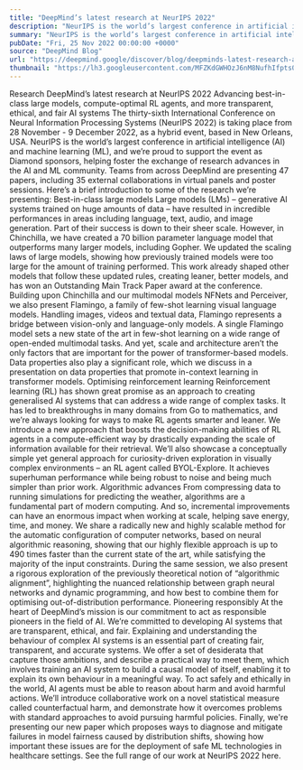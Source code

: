 ```yaml
---
title: "DeepMind’s latest research at NeurIPS 2022"
description: "NeurIPS is the world’s largest conference in artificial intelligence (AI) and machine learning (ML), and we’re proud to support the event as Diamond sponsors, helping foster the exchange of research advances in the AI and ML community. Teams from across DeepMind are presenting 47 papers, including 35 external collaborations in virtual panels and poster sessions."
summary: "NeurIPS is the world’s largest conference in artificial intelligence (AI) and machine learning (ML), and we’re proud to"
pubDate: "Fri, 25 Nov 2022 00:00:00 +0000"
source: "DeepMind Blog"
url: "https://deepmind.google/discover/blog/deepminds-latest-research-at-neurips-2022/"
thumbnail: "https://lh3.googleusercontent.com/MFZKdGWHOzJ6nM8NufhIfpts0R-v9D4jQqnC416FT8ArwmNC2Ztke2S50WVtUhO0g1u8AGmYEyWMDC7LO0a16ydHBMei9GmJO4NjykhpLKw1TVtd4Mg=w528-h297-n-nu-rw"
---
```


Research
DeepMind’s latest research at NeurIPS 2022
Advancing best-in-class large models, compute-optimal RL agents, and more transparent, ethical, and fair AI systems
The thirty-sixth International Conference on Neural Information Processing Systems (NeurIPS 2022) is taking place from 28 November - 9 December 2022, as a hybrid event, based in New Orleans, USA.
NeurIPS is the world’s largest conference in artificial intelligence (AI) and machine learning (ML), and we’re proud to support the event as Diamond sponsors, helping foster the exchange of research advances in the AI and ML community.
Teams from across DeepMind are presenting 47 papers, including 35 external collaborations in virtual panels and poster sessions. Here’s a brief introduction to some of the research we’re presenting:
Best-in-class large models
Large models (LMs) – generative AI systems trained on huge amounts of data – have resulted in incredible performances in areas including language, text, audio, and image generation. Part of their success is down to their sheer scale.
However, in Chinchilla, we have created a 70 billion parameter language model that outperforms many larger models, including Gopher. We updated the scaling laws of large models, showing how previously trained models were too large for the amount of training performed. This work already shaped other models that follow these updated rules, creating leaner, better models, and has won an Outstanding Main Track Paper award at the conference.
Building upon Chinchilla and our multimodal models NFNets and Perceiver, we also present Flamingo, a family of few-shot learning visual language models. Handling images, videos and textual data, Flamingo represents a bridge between vision-only and language-only models. A single Flamingo model sets a new state of the art in few-shot learning on a wide range of open-ended multimodal tasks.
And yet, scale and architecture aren’t the only factors that are important for the power of transformer-based models. Data properties also play a significant role, which we discuss in a presentation on data properties that promote in-context learning in transformer models.
Optimising reinforcement learning
Reinforcement learning (RL) has shown great promise as an approach to creating generalised AI systems that can address a wide range of complex tasks. It has led to breakthroughs in many domains from Go to mathematics, and we’re always looking for ways to make RL agents smarter and leaner.
We introduce a new approach that boosts the decision-making abilities of RL agents in a compute-efficient way by drastically expanding the scale of information available for their retrieval.
We’ll also showcase a conceptually simple yet general approach for curiosity-driven exploration in visually complex environments – an RL agent called BYOL-Explore. It achieves superhuman performance while being robust to noise and being much simpler than prior work.
Algorithmic advances
From compressing data to running simulations for predicting the weather, algorithms are a fundamental part of modern computing. And so, incremental improvements can have an enormous impact when working at scale, helping save energy, time, and money.
We share a radically new and highly scalable method for the automatic configuration of computer networks, based on neural algorithmic reasoning, showing that our highly flexible approach is up to 490 times faster than the current state of the art, while satisfying the majority of the input constraints.
During the same session, we also present a rigorous exploration of the previously theoretical notion of “algorithmic alignment”, highlighting the nuanced relationship between graph neural networks and dynamic programming, and how best to combine them for optimising out-of-distribution performance.
Pioneering responsibly
At the heart of DeepMind’s mission is our commitment to act as responsible pioneers in the field of AI. We’re committed to developing AI systems that are transparent, ethical, and fair.
Explaining and understanding the behaviour of complex AI systems is an essential part of creating fair, transparent, and accurate systems. We offer a set of desiderata that capture those ambitions, and describe a practical way to meet them, which involves training an AI system to build a causal model of itself, enabling it to explain its own behaviour in a meaningful way.
To act safely and ethically in the world, AI agents must be able to reason about harm and avoid harmful actions. We’ll introduce collaborative work on a novel statistical measure called counterfactual harm, and demonstrate how it overcomes problems with standard approaches to avoid pursuing harmful policies.
Finally, we're presenting our new paper which proposes ways to diagnose and mitigate failures in model fairness caused by distribution shifts, showing how important these issues are for the deployment of safe ML technologies in healthcare settings.
See the full range of our work at NeurIPS 2022 here.